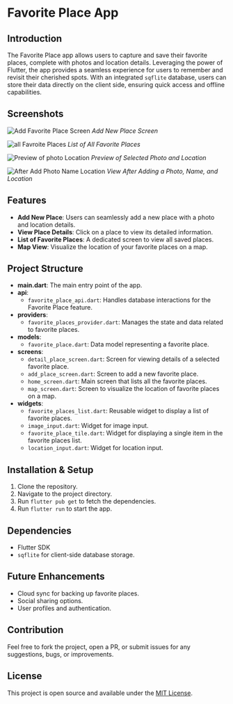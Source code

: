 # Favorite Place App

## Introduction

The Favorite Place app allows users to capture and save their favorite places, complete with photos and location details. Leveraging the power of Flutter, the app provides a seamless experience for users to remember and revisit their cherished spots. With an integrated `sqflite` database, users can store their data directly on the client side, ensuring quick access and offline capabilities.

## Screenshots

![Add Favorite Place Screen](./screenshots/Add%20Favorite%20Place%20Screen.png)
*Add New Place Screen*

![all Favroite Places](./screenshots/all%20Favroite%20Places.png)
*List of All Favorite Places*

![Preview of photo Location](./screenshots/Preview%20of%20photo%20Location.png)
*Preview of Selected Photo and Location*

![After Add Photo Name Location](./screenshots/After%20Add%20Photo%20Name%20Location.png)
*View After Adding a Photo, Name, and Location*

## Features

- **Add New Place**: Users can seamlessly add a new place with a photo and location details.
- **View Place Details**: Click on a place to view its detailed information.
- **List of Favorite Places**: A dedicated screen to view all saved places.
- **Map View**: Visualize the location of your favorite places on a map.

## Project Structure

- **main.dart**: The main entry point of the app.
- **api**:
  - `favorite_place_api.dart`: Handles database interactions for the Favorite Place feature.
- **providers**:
  - `favorite_places_provider.dart`: Manages the state and data related to favorite places.
- **models**:
  - `favorite_place.dart`: Data model representing a favorite place.
- **screens**:
  - `detail_place_screen.dart`: Screen for viewing details of a selected favorite place.
  - `add_place_screen.dart`: Screen to add a new favorite place.
  - `home_screen.dart`: Main screen that lists all the favorite places.
  - `map_screen.dart`: Screen to visualize the location of favorite places on a map.
- **widgets**:
  - `favorite_places_list.dart`: Reusable widget to display a list of favorite places.
  - `image_input.dart`: Widget for image input.
  - `favorite_place_tile.dart`: Widget for displaying a single item in the favorite places list.
  - `location_input.dart`: Widget for location input.

## Installation & Setup

1. Clone the repository.
2. Navigate to the project directory.
3. Run `flutter pub get` to fetch the dependencies.
4. Run `flutter run` to start the app.

## Dependencies

- Flutter SDK
- `sqflite` for client-side database storage.

## Future Enhancements

- Cloud sync for backing up favorite places.
- Social sharing options.
- User profiles and authentication.

## Contribution

Feel free to fork the project, open a PR, or submit issues for any suggestions, bugs, or improvements.

## License

This project is open source and available under the [MIT License](LICENSE).
